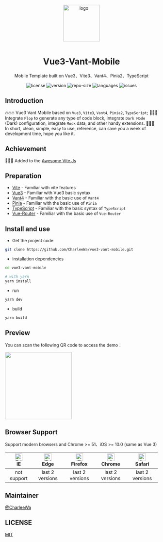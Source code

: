 <p align="center">
    <img alt="logo" src="https://opens-1308879050.cos.ap-beijing.myqcloud.com/vvm/logo.png" width="120" height="120" style="margin-bottom: 10px;">
</p>

<h1 align="center">Vue3-Vant-Mobile</h1>

<p align="center">Mobile Template built on Vue3、Vite3、Vant4、Pinia2、TypeScript </p>

<p align="center">
  <img src="https://img.shields.io/github/license/CharleeWa/vue3-vant-mobile" alt="license" />
  <img src="https://img.shields.io/github/package-json/v/CharleeWa/vue3-vant-mobile" alt="version" />
  <img src="https://img.shields.io/github/repo-size/CharleeWa/vue3-vant-mobile" alt="repo-size" />
  <img src="https://img.shields.io/github/languages/top/CharleeWa/vue3-vant-mobile" alt="languages" />
  <img src="https://img.shields.io/github/issues-closed/CharleeWa/vue3-vant-mobile" alt="issues" />
</p>

## Introduction

🔥🔥🔥 Vue3 Vant Mobile based on `Vue3`, `Vite3`, `Vant4`, `Pinia2`, `TypeScript`; 🚀🚀🚀 Integrate `Plop` to generate any type of code block, integrate `Dark Mode` (Dark) configuration, integrate `Mock` data, and other handy extensions. 💖💖💖 In short, clean, simple, easy to use, reference, can save you a week of development time, hope you like it.

## Achievement

🎉🎉🎉 Added to the [Awesome Vite.Js](https://github.com/vitejs/awesome-vite#vue-3)

## Preparation

- [Vite](https://cn.vitejs.dev/) - Familiar with vite features
- [Vue3](https://v3.vuejs.org/) - Familiar with Vue3 basic syntax
- [Vant4](https://youzan.github.io/vant/v4/#/zh-CN) - Familiar with the basic use of `Vant4`
- [Pinia](https://pinia.vuejs.org/) - Familiar with the basic use of `Pinia`
- [TypeScript](https://www.typescriptlang.org/) - Familiar with the basic syntax of `TypeScript`
- [Vue-Router](https://router.vuejs.org/) - Familiar with the basic use of `Vue-Router`

## Install and use

- Get the project code

```bash
git clone https://github.com/CharleeWa/vue3-vant-mobile.git
```

- Installation dependencies

```bash
cd vue3-vant-mobile

# with yarn
yarn install

```

- run

```bash
yarn dev
```

- build

```bash
yarn build
```

## Preview

You can scan the following QR code to access the demo：

<img src="https://opens-1308879050.cos.ap-beijing.myqcloud.com/vvm/preview-qrcode.png" width="220" height="220" >

## Browser Support

Support modern browsers and Chrome >= 51、iOS >= 10.0 (same as Vue 3)

| [<img src="https://raw.githubusercontent.com/alrra/browser-logos/master/src/edge/edge_48x48.png" alt=" Edge" width="24px" height="24px" />](http://godban.github.io/browsers-support-badges/)</br>IE | [<img src="https://raw.githubusercontent.com/alrra/browser-logos/master/src/edge/edge_48x48.png" alt=" Edge" width="24px" height="24px" />](http://godban.github.io/browsers-support-badges/)</br>Edge | [<img src="https://raw.githubusercontent.com/alrra/browser-logos/master/src/firefox/firefox_48x48.png" alt="Firefox" width="24px" height="24px" />](http://godban.github.io/browsers-support-badges/)</br>Firefox | [<img src="https://raw.githubusercontent.com/alrra/browser-logos/master/src/chrome/chrome_48x48.png" alt="Chrome" width="24px" height="24px" />](http://godban.github.io/browsers-support-badges/)</br>Chrome | [<img src="https://raw.githubusercontent.com/alrra/browser-logos/master/src/safari/safari_48x48.png" alt="Safari" width="24px" height="24px" />](http://godban.github.io/browsers-support-badges/)</br>Safari |
| :-: | :-: | :-: | :-: | :-: |
| not support | last 2 versions | last 2 versions | last 2 versions | last 2 versions |

## Maintainer

[@CharleeWa](https://github.com/CharleeWa)

## LICENSE

[MIT](https://en.wikipedia.org/wiki/MIT_License)
